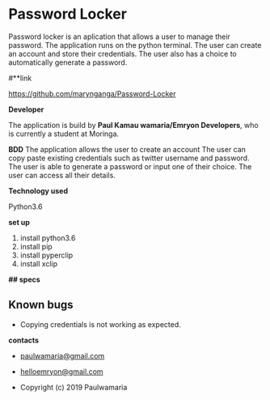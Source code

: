 # Password Locker

Password locker is an aplication that allows a user to manage their password. The application runs on the python terminal. The user can create an
account and store their credentials. The user also has a choice to automatically generate a  password.

#**link

https://github.com/marynganga/Password-Locker

**Developer**

The application is build by **Paul Kamau wamaria/Emryon Developers**, who is currently a student at Moringa.

**BDD**
The application allows the user to create an account
The user can copy paste existing credentials such as twitter username and password.
The user is able to generate a password or input one of their choice.
The user can access all their details.

**Technology used**

Python3.6

**set up**

1. install python3.6
1. install pip
1. install pyperclip
1. install xclip


**## specs**


## Known bugs

* Copying credentials is not working as expected.


**contacts**

* paulwamaria@gmail.com

* helloemryon@gmail.com

* Copyright (c) 2019 Paulwamaria